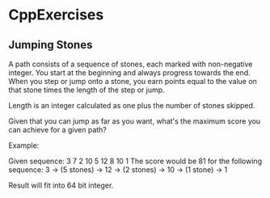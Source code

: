 # CppExercises

## Jumping Stones

A path consists of a sequence of stones, each marked with non-negative integer.
You start at the beginning and always progress towards the end. When you step or jump onto a stone, you earn points
equal to the value on that stone times the length of the step or jump.

Length is an integer calculated as one plus the number of stones skipped.

Given that you can jump as far as you want, what's the maximum score you can achieve for a given path?

Example:

Given sequence:
3 7 2 10 5 12 8 10 1
The score would be 81 for the following sequence:
3 -> (5 stones) -> 12 -> (2 stones) -> 10 -> (1 stone) -> 1

Result will fit into 64 bit integer.